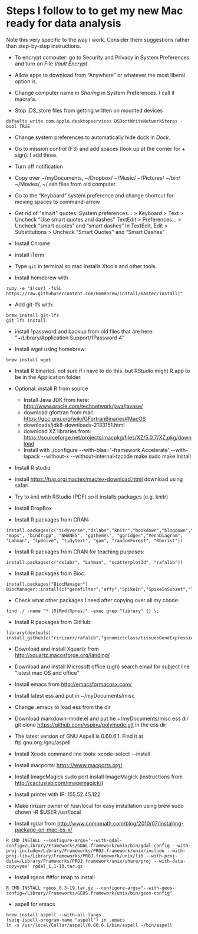 # Steps I follow to to get my new Mac ready for data analysis

Note this very specific to the way I work. Consider them suggestions rather than step-by-step instructions.

* To encrypt computer: go to Security and Privacy in System Preferences and turn on File _Vault Encrypt_.

* Allow apps to download from  “Anywhere” or whatever the most liberal option is.

* Change computer name in _Sharing_ in System Preferences. I call it macrafa.

* Stop .DS_store files from getting written on mounted devices
```
defaults write com.apple.desktopservices DSDontWriteNetworkStores -bool TRUE
```

* Change system preferences to automatically hide dock in _Dock_.

* Go to mission control (F3) and add spaces (look up at the corner for + sign). I add three.


* Turn off notification
 
* Copy over ~/myDocuments, ~/Dropbox/ ~/Music/ ~/Pictures/ ~/bin/ ~/Movies/, ~/.ssh
files from old computer.

* Go to the “Keyboard” system preference and change shortcut for moving spaces to command-arrow

* Get rid of "smart" quotes:
	System preferences… > Keyboard > Text > Uncheck “Use smart quotes and dashes”
	TextEdit > Preferences… > Uncheck “smart quotes” and “smart dashes”
	In TextEdit, Edit > Substitutions > Uncheck “Smart Quotes” and “Smart Dashes”

* Install Chrome

* install iTerm



* Type `git` in terminal so mac installs Xtools and other tools. 
* Install homebrew with 

```
ruby -e "$(curl -fsSL https://raw.githubusercontent.com/Homebrew/install/master/install)"
```

* Add git-lfs with:
```
brew install git-lfs
git lfs install
```
* install 1password and backup from old files that are here: "~/Library/Application Support/1Password 4"

* Install wget using homebrew:

```
brew install wget
```
* Install R binaries. not sure if i have to do this. but RStudio might R.app to be in the Application folder.

* Optional: install R from source
	- Install Java JDK from here: http://www.oracle.com/technetwork/java/javase/
	- download gfortran from mac: https://gcc.gnu.org/wiki/GFortranBinaries#MacOS
	- downloads/jdk8-downloads-2133151.html
	- download XZ libraries from: https://sourceforge.net/projects/macpkg/files/XZ/5.0.7/XZ.pkg/download
	- Install with ./configure --with-blas='-framework Accelerate' --with-lapack --without-x --without-internal-tzcode
		make
		sudo make install 

* Install R studio

* install https://tug.org/mactex/mactex-download.html download using safari

* Try to knit with RStudio (PDF) so it installs packages (e.g. knitr)

* Install DropBox

* Install R packages from CRAN:

```
install.packages(c("tidyverse","dslabs","knitr","bookdown","blogdown","devtools","RColorBrewer","class","caret","gplots","downloader","gganimate","ggrepel","gridExtra","animation","UsingR","matrixStats","XML","corpcor", "maps", "bindrcpp", "NHANES", "ggthemes", "ggridges","VennDiagram", "Lahman", "lpSolve", "tidytext", "gam", "randomForest", "Rborist"))
```

* Install R packages from CRAN for teaching purposes:


```
install.packages(c("dslabs", "Lahman", "scatterplot3d", "rafalib"))
```

* Install R packages from Bioc:

```
install.packages("BiocManager")
BiocManager::install(c("genefilter","affy","SpikeIn","SpikeInSubset","limma","hgfocus.db","org.Hs.eg.db","GO.db","DESeq2","bumphunter","minfi","oligo","preprocessCore","qvalue"))
```

* Check what other packages I need after copying over all my coode:
```
find ./ -name "*.[R|Rmd|Rpres]" -exec grep "library" {} \;
```

* Install R packages from GitHub:
```
library(devtools)
install_github(c("ririzarr/rafalib","genomicsclass/tissuesGeneExpression","genomicsclass/GSE5859Subset","genomicsclass/GSE5859"))
```

* Download and install Xquartz from http://xquartz.macosforge.org/landing/


* Download and install Microsoft office (ugh) search email for subject line "latest mac OS and office"

* Install emacs from http://emacsformacosx.com/

* Install latest ess and put in ~/myDocuments/misc

* Change .emacs to load ess from the dir

* Download markdown-mode.el and put he  ~/myDocuments/misc ess dir
	git clone https://github.com/vspinu/polymode.git in the ess dir


* The latest version of GNU Aspell is 0.60.6.1. Find it at ftp.gnu.org:/gnu/aspell

* Install Xcode command line tools: xcode-select --install

* Install macports: https://www.macports.org/

* Install ImageMagick sudo port install ImageMagick
(instructions from http://cactuslab.com/imagemagick/)
 

* Install printer with IP: 155.52.45.122

* Make ririzarr owner of /usr/local for easy installation using brew sudo chown -R $USER /usr/local

* Install rgdal from 
http://www.compmath.com/blog/2010/07/installing-package-on-mac-os-x/

```		
R CMD INSTALL --configure-args='--with-gdal-config=/Library/Frameworks/GDAL.framework/unix/bin/gdal-config --with-proj-include=/Library/Frameworks/PROJ.framework/unix/include --with-proj-lib=/Library/Frameworks/PROJ.framework/unix/lib --with-proj-data=/Library/Frameworks/PROJ.framework/unix/share/proj --with-data-copy=yes' rgdal_1.1-10.tar.gz
```

* Install rgeos ##for tmap to install
```
R CMD INSTALL rgeos_0.3-19.tar.gz --configure-args="--with-geos-config=/Library/Frameworks/GEOS.framework/unix/bin/geos-config"
```

* aspell for emacs
```
brew install aspell --with-all-langs
(setq ispell-program-name "aspell") in .emacs
ln -s /usr/local/Cellar/aspell/0.60.6.1/bin/aspell ~/bin/aspell
```

